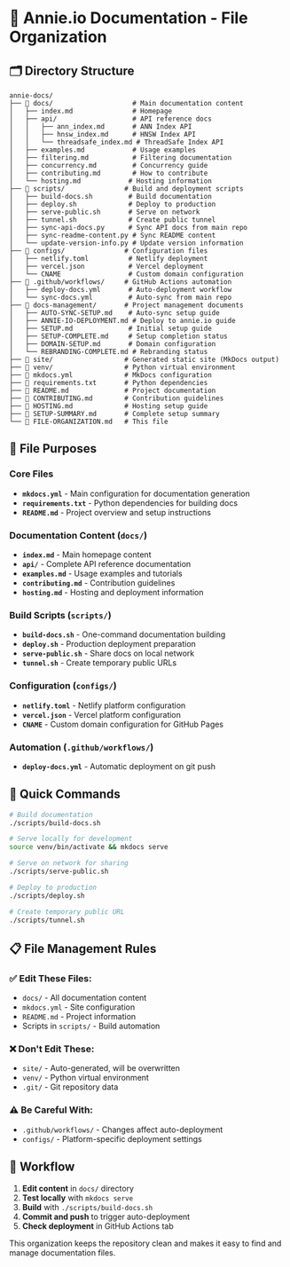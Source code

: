 # 📁 Annie.io Documentation - File Organization

## 🗂️ Directory Structure

```
annie-docs/
├── 📁 docs/                    # Main documentation content
│   ├── index.md               # Homepage
│   ├── api/                   # API reference docs
│   │   ├── ann_index.md       # ANN Index API
│   │   ├── hnsw_index.md      # HNSW Index API
│   │   └── threadsafe_index.md # ThreadSafe Index API
│   ├── examples.md            # Usage examples
│   ├── filtering.md           # Filtering documentation
│   ├── concurrency.md         # Concurrency guide
│   ├── contributing.md        # How to contribute
│   └── hosting.md            # Hosting information
├── 📁 scripts/               # Build and deployment scripts
│   ├── build-docs.sh         # Build documentation
│   ├── deploy.sh             # Deploy to production
│   ├── serve-public.sh       # Serve on network
│   ├── tunnel.sh             # Create public tunnel
│   ├── sync-api-docs.py      # Sync API docs from main repo
│   ├── sync-readme-content.py # Sync README content
│   └── update-version-info.py # Update version information
├── 📁 configs/               # Configuration files
│   ├── netlify.toml          # Netlify deployment
│   ├── vercel.json           # Vercel deployment
│   └── CNAME                 # Custom domain configuration
├── 📁 .github/workflows/     # GitHub Actions automation
│   ├── deploy-docs.yml       # Auto-deployment workflow
│   └── sync-docs.yml         # Auto-sync from main repo
├── 📁 docs-management/       # Project management documents
│   ├── AUTO-SYNC-SETUP.md    # Auto-sync setup guide
│   ├── ANNIE-IO-DEPLOYMENT.md # Deploy to annie.io guide
│   ├── SETUP.md              # Initial setup guide
│   ├── SETUP-COMPLETE.md     # Setup completion status
│   ├── DOMAIN-SETUP.md       # Domain configuration
│   └── REBRANDING-COMPLETE.md # Rebranding status
├── 📁 site/                  # Generated static site (MkDocs output)
├── 📁 venv/                  # Python virtual environment
├── 📄 mkdocs.yml             # MkDocs configuration
├── 📄 requirements.txt       # Python dependencies
├── 📄 README.md              # Project documentation
├── 📄 CONTRIBUTING.md        # Contribution guidelines
├── 📄 HOSTING.md             # Hosting setup guide
├── 📄 SETUP-SUMMARY.md       # Complete setup summary
└── 📄 FILE-ORGANIZATION.md   # This file
```

## 🔧 File Purposes

### Core Files

- **`mkdocs.yml`** - Main configuration for documentation generation
- **`requirements.txt`** - Python dependencies for building docs
- **`README.md`** - Project overview and setup instructions

### Documentation Content (`docs/`)

- **`index.md`** - Main homepage content
- **`api/`** - Complete API reference documentation
- **`examples.md`** - Usage examples and tutorials
- **`contributing.md`** - Contribution guidelines
- **`hosting.md`** - Hosting and deployment information

### Build Scripts (`scripts/`)

- **`build-docs.sh`** - One-command documentation building
- **`deploy.sh`** - Production deployment preparation
- **`serve-public.sh`** - Share docs on local network
- **`tunnel.sh`** - Create temporary public URLs

### Configuration (`configs/`)

- **`netlify.toml`** - Netlify platform configuration
- **`vercel.json`** - Vercel platform configuration
- **`CNAME`** - Custom domain configuration for GitHub Pages

### Automation (`.github/workflows/`)

- **`deploy-docs.yml`** - Automatic deployment on git push

## 🚀 Quick Commands

```bash
# Build documentation
./scripts/build-docs.sh

# Serve locally for development
source venv/bin/activate && mkdocs serve

# Serve on network for sharing
./scripts/serve-public.sh

# Deploy to production
./scripts/deploy.sh

# Create temporary public URL
./scripts/tunnel.sh
```

## 📋 File Management Rules

### ✅ **Edit These Files:**

- `docs/` - All documentation content
- `mkdocs.yml` - Site configuration
- `README.md` - Project information
- Scripts in `scripts/` - Build automation

### ❌ **Don't Edit These:**

- `site/` - Auto-generated, will be overwritten
- `venv/` - Python virtual environment
- `.git/` - Git repository data

### ⚠️ **Be Careful With:**

- `.github/workflows/` - Changes affect auto-deployment
- `configs/` - Platform-specific deployment settings

## 🔄 Workflow

1. **Edit content** in `docs/` directory
2. **Test locally** with `mkdocs serve`
3. **Build** with `./scripts/build-docs.sh`
4. **Commit and push** to trigger auto-deployment
5. **Check deployment** in GitHub Actions tab

This organization keeps the repository clean and makes it easy to find and manage documentation files.
